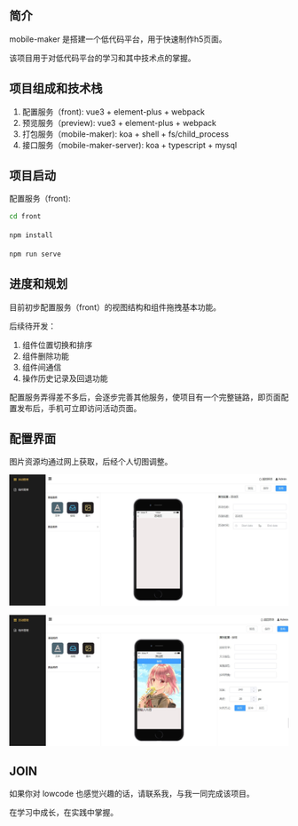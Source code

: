 ## 简介

mobile-maker 是搭建一个低代码平台，用于快速制作h5页面。

该项目用于对低代码平台的学习和其中技术点的掌握。

## 项目组成和技术栈

1. 配置服务（front): vue3 + element-plus + webpack
2. 预览服务（preview): vue3 + element-plus + webpack
3. 打包服务（mobile-maker): koa + shell + fs/child_process
4. 接口服务（mobile-maker-server): koa + typescript + mysql

## 项目启动

配置服务（front):
```bash
cd front

npm install 

npm run serve
```

## 进度和规划

目前初步配置服务（front）的视图结构和组件拖拽基本功能。

后续待开发：
1. 组件位置切换和排序
2. 组件删除功能
3. 组件间通信
4. 操作历史记录及回退功能

配置服务弄得差不多后，会逐步完善其他服务，使项目有一个完整链路，即页面配置发布后，手机可立即访问活动页面。

## 配置界面

图片资源均通过网上获取，后经个人切图调整。

![样图1](https://raw.githubusercontent.com/iamwhj/mobile-maker/master/assets/example1.jpg)

![样图2](https://raw.githubusercontent.com/iamwhj/mobile-maker/master/assets/example2.jpg)

## JOIN

如果你对 lowcode 也感觉兴趣的话，请联系我，与我一同完成该项目。

在学习中成长，在实践中掌握。
